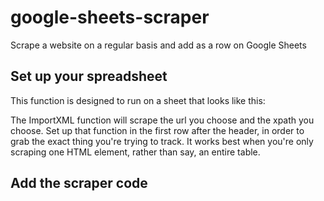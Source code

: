 # google-sheets-scraper
Scrape a website on a regular basis and add as a row on Google Sheets
## Set up your spreadsheet
This function is designed to run on a sheet that looks like this:

The ImportXML function will scrape the url you choose and the xpath you choose. Set up that function in the first row after the header, in order to grab the exact thing you're trying to track. It works best when you're only scraping one HTML element, rather than say, an entire table.

## Add the scraper code
